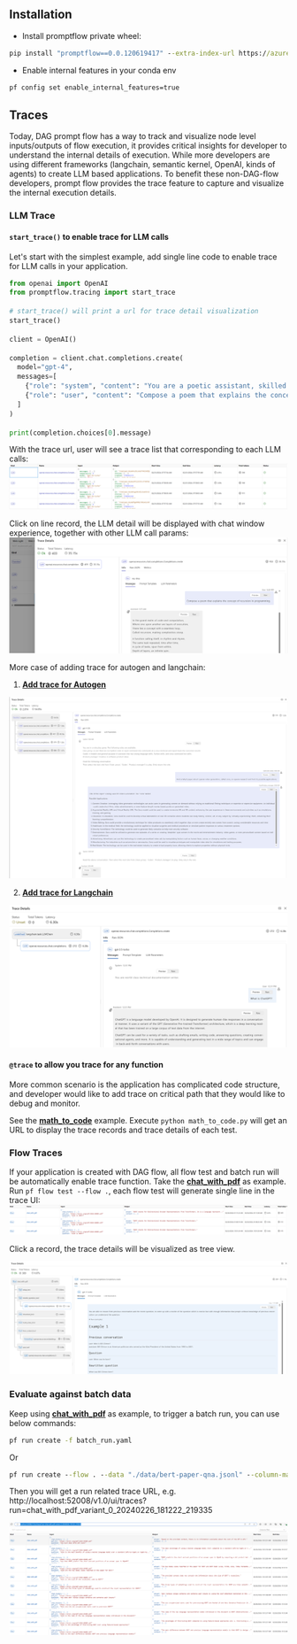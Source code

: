 ## Installation
* Install promptflow private wheel:
```cmd
pip install "promptflow==0.0.120619417" --extra-index-url https://azuremlsdktestpypi.azureedge.net/promptflow/
```
* Enable internal features in your conda env
```cmd
pf config set enable_internal_features=true
```

## Traces
Today, DAG prompt flow has a way to track and visualize node level inputs/outputs of flow execution, it provides critical insights for developer to understand the internal details of execution. While more developers are using different frameworks (langchain, semantic kernel, OpenAI, kinds of agents) to create LLM based applications. To benefit these non-DAG-flow developers, prompt flow provides the trace feature to capture and visualize the internal execution details. 
### LLM Trace
#### **`start_trace()` to enable trace for LLM calls**
Let's start with the simplest example, add single line code to enable trace for LLM calls in your application.
```python
from openai import OpenAI
from promptflow.tracing import start_trace

# start_trace() will print a url for trace detail visualization 
start_trace()

client = OpenAI()

completion = client.chat.completions.create(
  model="gpt-4",
  messages=[
    {"role": "system", "content": "You are a poetic assistant, skilled in explaining complex programming concepts with creative flair."},
    {"role": "user", "content": "Compose a poem that explains the concept of recursion in programming."}
  ]
)

print(completion.choices[0].message)
```

With the trace url, user will see a trace list that corresponding to each LLM calls:
![LLM-trace-list](./img/LLM-trace-list.png)

Click on line record, the LLM detail will be displayed with chat window experience, together with other LLM call params:
![LLM-trace-detail](./img/LLM-trace-detail.png)

More case of adding trace for autogen and langchain:

1. **[Add trace for Autogen](./autogen-groupchat/)**

![autogen-trace-detail](./img/autogen-trace-detail.png)

2. **[Add trace for Langchain](./langchain)**

![langchain-trace-detail](./img/langchain-trace-detail.png)

#### **`@trace` to allow you trace for any function**
More common scenario is the application has complicated code structure, and developer would like to add trace on critical path that they would like to debug and monitor. 

See the **[math_to_code](./math_to_code.py)** example. Execute `python math_to_code.py` will get an URL to display the trace records and trace details of each test.




### Flow Traces
If your application is created with DAG flow, all flow test and batch run will be automatically enable trace function. Take the **[chat_with_pdf](../../flows/chat/chat-with-pdf/)** as example. Run `pf flow test --flow .`, each flow test will generate single line in the trace UI:
![flow-trace-record](./img/flow-trace-records.png)

Click a record, the trace details will be visualized as tree view.

![flow-trace-detail](./img/flow-trace-detail.png)

### Evaluate against batch data
Keep using **[chat_with_pdf](../../flows/chat/chat-with-pdf/)** as example, to trigger a batch run, you can use below commands:

```cmd
pf run create -f batch_run.yaml
```
Or
```cmd
pf run create --flow . --data "./data/bert-paper-qna.jsonl" --column-mapping chat_history='${data.chat_history}' pdf_url='${data.pdf_url}' question='${data.question}'
```
Then you will get a run related trace URL, e.g. http://localhost:52008/v1.0/ui/traces?run=chat_with_pdf_variant_0_20240226_181222_219335

![batch_run_record](./img/batch_run_record.png)